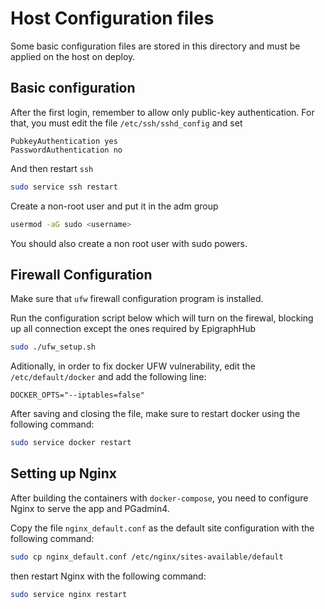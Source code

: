  
# Host Configuration files
Some basic configuration files are stored in this directory and must be applied on the host on deploy.

## Basic configuration
After the first login, remember to  allow only public-key authentication. For that, you must edit the file `/etc/ssh/sshd_config` and set
```
PubkeyAuthentication yes
PasswordAuthentication no
``` 
And then restart `ssh`
```bash
sudo service ssh restart
``` 

Create a non-root user and put it in the adm group
```bash
usermod -aG sudo <username>
```

You should also create a non root user with sudo powers.
## Firewall Configuration
Make sure that `ufw` firewall configuration program is  installed.

Run the configuration script below which will turn on the firewal, blocking up all connection except the ones required by EpigraphHub

```bash
sudo ./ufw_setup.sh 
```

Aditionally, in order to fix docker UFW vulnerability, edit the `/etc/default/docker` and add the following line:

```
DOCKER_OPTS="--iptables=false"
```

After saving and closing the  file, make sure to restart docker using the following command:

```bash
sudo service docker restart
```
## Setting up Nginx
After building the containers with `docker-compose`, you need to configure Nginx to serve the app and PGadmin4.

Copy the file `nginx_default.conf` as the default site configuration with the following command:

```bash
sudo cp nginx_default.conf /etc/nginx/sites-available/default
```
then restart Nginx with the following command:

```bash
sudo service nginx restart
```
